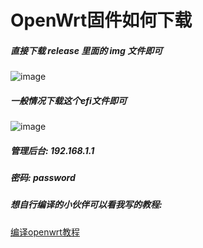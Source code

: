 # OpenWrt固件如何下载

##### 直接下载 release 里面的 img 文件即可
![image](https://user-images.githubusercontent.com/114225516/199383908-6fdb942a-4a2e-4d50-9406-786e554bef46.png)
##### 一般情况下载这个efi文件即可
![image](https://user-images.githubusercontent.com/114225516/199384015-e9d0a8c7-601c-433c-8bcb-a8e0657d3be9.png)
##### 管理后台: 192.168.1.1
##### 密码: password

##### 想自行编译的小伙伴可以看我写的教程:

[编译openwrt教程](https://lmxyz.xyz/2022/10/31/openwrt-compile/)
